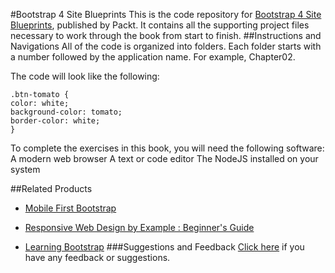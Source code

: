 #Bootstrap 4 Site Blueprints
This is the code repository for [Bootstrap 4 Site Blueprints](https://www.packtpub.com/web-development/bootstrap-4-site-blueprints?utm_source=github&utm_medium=repository&utm_campaign=9781785889653), published by Packt. It contains all the supporting project files necessary to work through the book from start to finish.
##Instructions and Navigations
All of the code is organized into folders. Each folder starts with a number followed by the application name. For example, Chapter02.



The code will look like the following:
```
.btn-tomato {
color: white;
background-color: tomato;
border-color: white;
}
```

To complete the exercises in this book, you will need the following software:
A modern web browser
A text or code editor
The NodeJS installed on your system

##Related Products
* [Mobile First Bootstrap](https://www.packtpub.com/web-development/mobile-first-bootstrap?utm_source=github&utm_medium=repository&utm_campaign=9781783285792)

* [Responsive Web Design by Example : Beginner's Guide](https://www.packtpub.com/web-development/responsive-web-design-example?utm_source=github&utm_medium=repository&utm_campaign=9781849695428)

* [Learning Bootstrap](https://www.packtpub.com/web-development/learning-bootstrap?utm_source=github&utm_medium=repository&utm_campaign=9781782161844)
###Suggestions and Feedback
[Click here](https://docs.google.com/forms/d/e/1FAIpQLSe5qwunkGf6PUvzPirPDtuy1Du5Rlzew23UBp2S-P3wB-GcwQ/viewform) if you have any feedback or suggestions.
